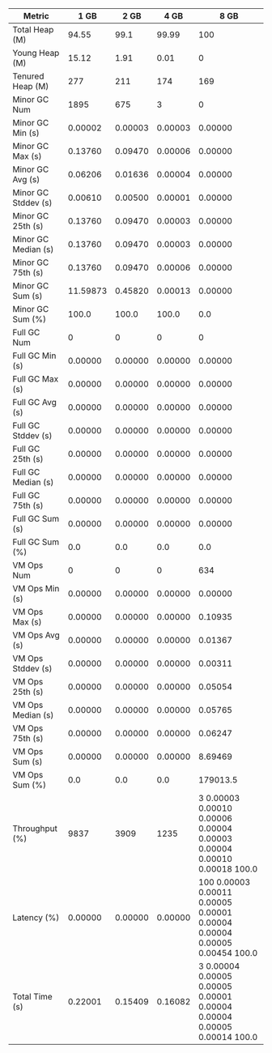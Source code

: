 | Metric | 1 GB | 2 GB | 4 GB | 8 GB |
|------|----|----|----|----|
| Total Heap (M) | 94.55 | 99.1 | 99.99 | 100 |
| Young Heap (M) | 15.12 | 1.91 | 0.01 | 0 |
| Tenured Heap (M) | 277 | 211 | 174 | 169 |
| Minor GC Num | 1895 | 675 | 3 | 0 |
| Minor GC Min (s) | 0.00002 | 0.00003 | 0.00003 | 0.00000 |
| Minor GC Max (s) | 0.13760 | 0.09470 | 0.00006 | 0.00000 |
| Minor GC Avg (s) | 0.06206 | 0.01636 | 0.00004 | 0.00000 |
| Minor GC Stddev (s) | 0.00610 | 0.00500 | 0.00001 | 0.00000 |
| Minor GC 25th (s) | 0.13760 | 0.09470 | 0.00003 | 0.00000 |
| Minor GC Median (s) | 0.13760 | 0.09470 | 0.00003 | 0.00000 |
| Minor GC 75th (s) | 0.13760 | 0.09470 | 0.00006 | 0.00000 |
| Minor GC Sum (s) | 11.59873 | 0.45820 | 0.00013 | 0.00000 |
| Minor GC Sum (%) | 100.0 | 100.0 | 100.0 | 0.0 |
| Full GC Num | 0 | 0 | 0 | 0 |
| Full GC Min (s) | 0.00000 | 0.00000 | 0.00000 | 0.00000 |
| Full GC Max (s) | 0.00000 | 0.00000 | 0.00000 | 0.00000 |
| Full GC Avg (s) | 0.00000 | 0.00000 | 0.00000 | 0.00000 |
| Full GC Stddev (s) | 0.00000 | 0.00000 | 0.00000 | 0.00000 |
| Full GC 25th (s) | 0.00000 | 0.00000 | 0.00000 | 0.00000 |
| Full GC Median (s) | 0.00000 | 0.00000 | 0.00000 | 0.00000 |
| Full GC 75th (s) | 0.00000 | 0.00000 | 0.00000 | 0.00000 |
| Full GC Sum (s) | 0.00000 | 0.00000 | 0.00000 | 0.00000 |
| Full GC Sum (%) | 0.0 | 0.0 | 0.0 | 0.0 |
| VM Ops Num | 0 | 0 | 0 | 634 |
| VM Ops Min (s) | 0.00000 | 0.00000 | 0.00000 | 0.00000 |
| VM Ops Max (s) | 0.00000 | 0.00000 | 0.00000 | 0.10935 |
| VM Ops Avg (s) | 0.00000 | 0.00000 | 0.00000 | 0.01367 |
| VM Ops Stddev (s) | 0.00000 | 0.00000 | 0.00000 | 0.00311 |
| VM Ops 25th (s) | 0.00000 | 0.00000 | 0.00000 | 0.05054 |
| VM Ops Median (s) | 0.00000 | 0.00000 | 0.00000 | 0.05765 |
| VM Ops 75th (s) | 0.00000 | 0.00000 | 0.00000 | 0.06247 |
| VM Ops Sum (s) | 0.00000 | 0.00000 | 0.00000 | 8.69469 |
| VM Ops Sum (%) | 0.0 | 0.0 | 0.0 | 179013.5 |
| Throughput (%) | 9837 | 3909 | 1235 | 3	0.00003	0.00010	0.00006	0.00004	0.00003	0.00004	0.00010	0.00018	100.0 |
| Latency (%) | 0.00000 | 0.00000 | 0.00000 | 100	0.00003	0.00011	0.00005	0.00001	0.00004	0.00004	0.00005	0.00454	100.0 |
| Total Time (s) | 0.22001 | 0.15409 | 0.16082 | 3	0.00004	0.00005	0.00005	0.00001	0.00004	0.00004	0.00005	0.00014	100.0 |
